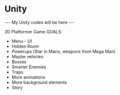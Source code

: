 # Unity

--- My Unity codes will be here ---

2D Platformer Game GOALS:

- Menu - UI
- Hidden Room
- Powerups (Star in Mario, weapons from Mega Man)
- Maybe vehicles
- Bosses
- Smarter Enemies
- Traps
- More animations
- More background elements
- Story
